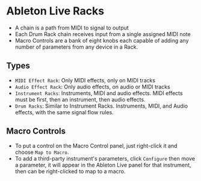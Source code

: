 # Ableton Live Racks

- A chain is a path from MIDI to signal to output
- Each Drum Rack chain receives input from a single assigned MIDI note
- Macro Controls are a bank of eight knobs each capable of adding any number of parameters from any device in a Rack.

## Types

- `MIDI Effect Rack`: Only MIDI effects, only on MIDI tracks
- `Audio Effect Rack`: Only audio effects, on audio or MIDI tracks
- `Instrument Racks`: Instruments, MIDI and audio effects. MIDI effects must be first, then an instrument, then audio effects.
- `Drum Racks`: Similar to Instrument Racks. Instruments, MIDI, and Audio effects, with the same signal flow rules.

## Macro Controls

- To put a control on the Macro Control panel, just right-click it and choose `Map to Macro`.
- To add a third-party instrument's parameters, click `Configure` then move a parameter, it will appear in the Ableton Live panel for that instrument, then can be right-clicked to map to a macro.
